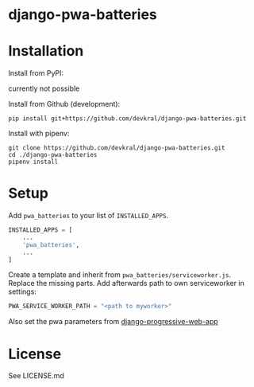 django-pwa-batteries
====================

Installation
============
Install from PyPI:

currently not possible

Install from Github (development):

```
pip install git+https://github.com/devkral/django-pwa-batteries.git
```

Install with pipenv:

```
git clone https://github.com/devkral/django-pwa-batteries.git
cd ./django-pwa-batteries
pipenv install
```

Setup
=====

Add `pwa_batteries` to your list of `INSTALLED_APPS`.

```python
INSTALLED_APPS = [
    ...
    'pwa_batteries',
    ...
]
```

Create a template and inherit from `pwa_batteries/serviceworker.js`. Replace the missing parts.
Add afterwards path to own serviceworker in settings:

```python
PWA_SERVICE_WORKER_PATH = "<path to myworker>"
```


Also set the pwa parameters from [django-progressive-web-app](http://github.com/svvitale/django-progressive-web-app "django-progressive-web-app")

License
=======
See LICENSE.md
